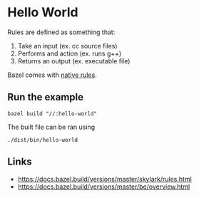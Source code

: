 # Hello World

Rules are defined as something that:

1. Take an input (ex. cc source files)
2. Performs and action (ex. runs g++)
3. Returns an output (ex. executable file)

Bazel comes with [native rules](https://docs.bazel.build/versions/master/be/overview.html).

## Run the example

```
bazel build "//:hello-world"
```

The built file can be ran using

```
./dist/bin/hello-world
```

## Links

- https://docs.bazel.build/versions/master/skylark/rules.html
- https://docs.bazel.build/versions/master/be/overview.html

